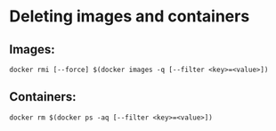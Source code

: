 # Deleting images and containers

## Images:

```
docker rmi [--force] $(docker images -q [--filter <key>=<value>])
```

## Containers:

```
docker rm $(docker ps -aq [--filter <key>=<value>])
```
